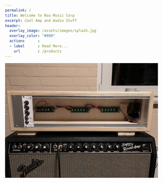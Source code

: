 ```yaml
---
permalink: /
title: Welcome to Roa Music Corp
excerpt: Cool Amp and Audio Stuff
header:
  overlay_image: /assets/images/splash.jpg
  overlay_color: "#999"
  actions      :
  - label      : Read More...
    url        : /products
---
```


![Splash](/assets/images/splash.jpg)

